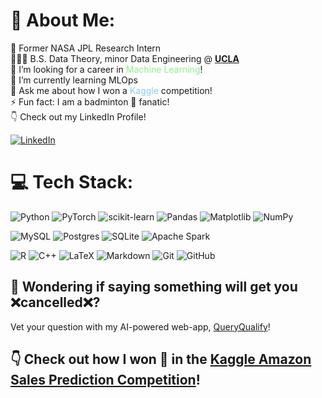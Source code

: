 # 💫 About Me:

🚀 Former NASA JPL Research Intern<br>
🧑🏻‍🎓 B.S. Data Theory, minor Data Engineering @ [**UCLA**](https://www.ucla.edu) <br>
🔭 I’m looking for a career in <span style="color:lightgreen">Machine Learning</span>!<br>
🌱 I’m currently learning MLOps<br>
💬 Ask me about how I won a <span style="color:skyblue">Kaggle</span> competition!<br>
⚡ Fun fact: I am a badminton 🏸 fanatic!<br>
👇 Check out my LinkedIn Profile!

[![LinkedIn](https://img.shields.io/badge/LinkedIn-%230077B5.svg?logo=linkedin&logoColor=white)](https://linkedin.com/in/andywang0321) 

# 💻 Tech Stack:

![Python](https://img.shields.io/badge/python-3670A0?style=for-the-badge&logo=python&logoColor=ffdd54) 
![PyTorch](https://img.shields.io/badge/PyTorch-%23EE4C2C.svg?style=for-the-badge&logo=PyTorch&logoColor=white)
![scikit-learn](https://img.shields.io/badge/scikit--learn-%23F7931E.svg?style=for-the-badge&logo=scikit-learn&logoColor=white) 
![Pandas](https://img.shields.io/badge/pandas-%23150458.svg?style=for-the-badge&logo=pandas&logoColor=white) 
![Matplotlib](https://img.shields.io/badge/Matplotlib-%23ffffff.svg?style=for-the-badge&logo=Matplotlib&logoColor=black)
![NumPy](https://img.shields.io/badge/numpy-%23013243.svg?style=for-the-badge&logo=numpy&logoColor=white) 

![MySQL](https://img.shields.io/badge/mysql-4479A1.svg?style=for-the-badge&logo=mysql&logoColor=white) 
![Postgres](https://img.shields.io/badge/postgres-%23316192.svg?style=for-the-badge&logo=postgresql&logoColor=white) 
![SQLite](https://img.shields.io/badge/sqlite-%2307405e.svg?style=for-the-badge&logo=sqlite&logoColor=white) 
![Apache Spark](https://img.shields.io/badge/Apache%20Spark-FDEE21?style=for-the-badge&logo=apachespark&logoColor=black) 

![R](https://img.shields.io/badge/r-%23276DC3.svg?style=for-the-badge&logo=r&logoColor=white) 
![C++](https://img.shields.io/badge/c++-%2300599C.svg?style=for-the-badge&logo=c%2B%2B&logoColor=white) 
![LaTeX](https://img.shields.io/badge/latex-%23008080.svg?style=for-the-badge&logo=latex&logoColor=white) 
![Markdown](https://img.shields.io/badge/markdown-%23000000.svg?style=for-the-badge&logo=markdown&logoColor=white) 
![Git](https://img.shields.io/badge/git-%23F05033.svg?style=for-the-badge&logo=git&logoColor=white) 
![GitHub](https://img.shields.io/badge/github-%23121011.svg?style=for-the-badge&logo=github&logoColor=white)

## 🤫 Wondering if saying something will get you ❌cancelled❌? 

Vet your question with my AI-powered web-app, [QueryQualify](https://queryqualify.streamlit.app)!

## 👇 Check out how I won 🥇 in the [Kaggle Amazon Sales Prediction Competition](https://www.kaggle.com/competitions/ucla-stats-101-c-2024-su-regression/overview)!
